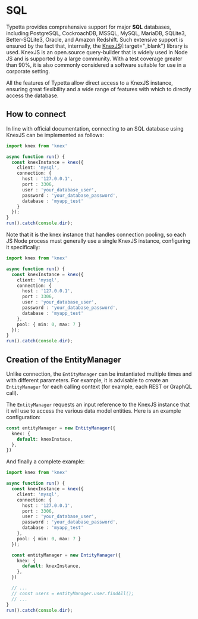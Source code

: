 # SQL

Typetta provides comprehensive support for major **SQL** databases, including PostgreSQL, CockroachDB, MSSQL, MySQL, MariaDB, SQLite3, Better-SQLite3, Oracle, and Amazon Redshift. Such extensive support is ensured by the fact that, internally, the [KnexJS](https://knexjs.org/){:target="_blank"} library is used. KnexJS is an open.source query-builder that is widely used in Node JS and is supported by a large community. With a test coverage greater than 90%, it is also commonly considered a software suitable for use in a corporate setting.

All the features of Typetta allow direct access to a KnexJS instance, ensuring great flexibility and a wide range of features with which to directly access the database.

## How to connect

In line with official documentation, connecting to an SQL database using KnexJS can be implemented as follows:

```typescript
import knex from 'knex'

async function run() {
  const knexInstance = knex({
    client: 'mysql',
    connection: {
      host : '127.0.0.1',
      port : 3306,
      user : 'your_database_user',
      password : 'your_database_password',
      database : 'myapp_test'
    }
  });
}
run().catch(console.dir);
```

Note that it is the knex instance that handles connection pooling, so each JS Node process must generally use a single KnexJS instance, configuring it specifically:

```typescript
import knex from 'knex'

async function run() {
  const knexInstance = knex({
    client: 'mysql',
    connection: {
      host : '127.0.0.1',
      port : 3306,
      user : 'your_database_user',
      password : 'your_database_password',
      database : 'myapp_test'
    },
    pool: { min: 0, max: 7 }
  });
}
run().catch(console.dir);
```

## Creation of the EntityManager

Unlike connection, the ``EntityManager`` can be instantiated multiple times and with different parameters. For example, it is advisable to create an ``EntityManager`` for each calling context (for example, each REST or GraphQL call).

The ``EntityManager`` requests an input reference to the KnexJS instance that it will use to access the various data model entities. Here is an example configuration:

```typescript
const entityManager = new EntityManager({
  knex: {
    default: knexInstace,
  },
})
```

And finally a complete example:

```typescript
import knex from 'knex'

async function run() {
  const knexInstance = knex({
    client: 'mysql',
    connection: {
      host : '127.0.0.1',
      port : 3306,
      user : 'your_database_user',
      password : 'your_database_password',
      database : 'myapp_test'
    },
    pool: { min: 0, max: 7 }
  });

  const entityManager = new EntityManager({
    knex: {
      default: knexInstance,
    },
  })

  // ...
  // const users = entityManager.user.findAll();
  // ...
}
run().catch(console.dir);
```
